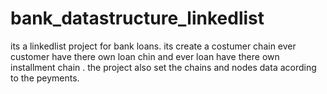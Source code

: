# bank_datastructure_linkedlist
its a linkedlist project for bank loans. its create a costumer chain ever customer have there own loan chin and ever loan have there own installment chain . the project also set the chains and nodes data acording to the peyments. 
